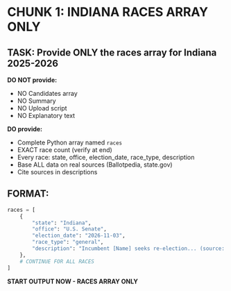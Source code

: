# CHUNK 1: INDIANA RACES ARRAY ONLY

## TASK: Provide ONLY the races array for Indiana 2025-2026

**DO NOT provide:**
- NO Candidates array
- NO Summary  
- NO Upload script
- NO Explanatory text

**DO provide:**
- Complete Python array named `races`
- EXACT race count (verify at end)
- Every race: state, office, election_date, race_type, description
- Base ALL data on real sources (Ballotpedia, state.gov)
- Cite sources in descriptions

## FORMAT:

```python
races = [
    {
        "state": "Indiana",
        "office": "U.S. Senate",
        "election_date": "2026-11-03",
        "race_type": "general",
        "description": "Incumbent [Name] seeks re-election... (source: Ballotpedia)"
    },
    # CONTINUE FOR ALL RACES
]
```

**START OUTPUT NOW - RACES ARRAY ONLY**
